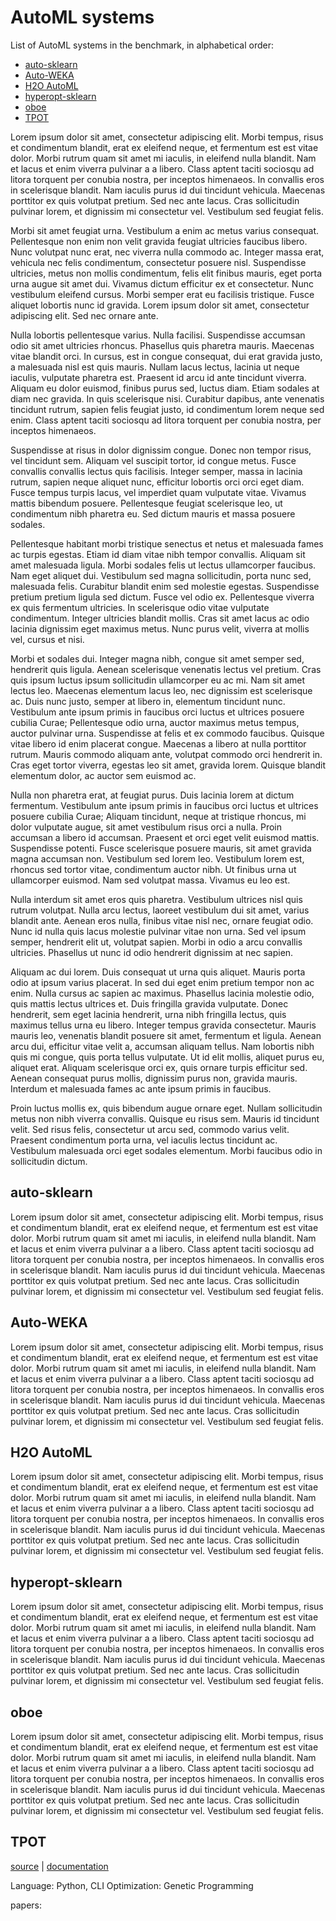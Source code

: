 # AutoML systems

List of AutoML systems in the benchmark, in alphabetical order:

 - [auto-sklearn](#auto-sklearn)
 - [Auto-WEKA](#auto-weka)
 - [H2O AutoML](#h2o-automl)
 - [hyperopt-sklearn](#hyperopt-sklearn)
 - [oboe](#oboe)
 - [TPOT](#tpot)
 
 

Lorem ipsum dolor sit amet, consectetur adipiscing elit. Morbi tempus, risus et condimentum blandit, erat ex eleifend neque, et fermentum est est vitae dolor. Morbi rutrum quam sit amet mi iaculis, in eleifend nulla blandit. Nam et lacus et enim viverra pulvinar a a libero. Class aptent taciti sociosqu ad litora torquent per conubia nostra, per inceptos himenaeos. In convallis eros in scelerisque blandit. Nam iaculis purus id dui tincidunt vehicula. Maecenas porttitor ex quis volutpat pretium. Sed nec ante lacus. Cras sollicitudin pulvinar lorem, et dignissim mi consectetur vel. Vestibulum sed feugiat felis.

Morbi sit amet feugiat urna. Vestibulum a enim ac metus varius consequat. Pellentesque non enim non velit gravida feugiat ultricies faucibus libero. Nunc volutpat nunc erat, nec viverra nulla commodo ac. Integer massa erat, vehicula nec felis condimentum, consectetur posuere nisl. Suspendisse ultricies, metus non mollis condimentum, felis elit finibus mauris, eget porta urna augue sit amet dui. Vivamus dictum efficitur ex et consectetur. Nunc vestibulum eleifend cursus. Morbi semper erat eu facilisis tristique. Fusce aliquet lobortis nunc id gravida. Lorem ipsum dolor sit amet, consectetur adipiscing elit. Sed nec ornare ante.

Nulla lobortis pellentesque varius. Nulla facilisi. Suspendisse accumsan odio sit amet ultricies rhoncus. Phasellus quis pharetra mauris. Maecenas vitae blandit orci. In cursus, est in congue consequat, dui erat gravida justo, a malesuada nisl est quis mauris. Nullam lacus lectus, lacinia ut neque iaculis, vulputate pharetra est. Praesent id arcu id ante tincidunt viverra. Aliquam eu dolor euismod, finibus purus sed, luctus diam. Etiam sodales at diam nec gravida. In quis scelerisque nisi. Curabitur dapibus, ante venenatis tincidunt rutrum, sapien felis feugiat justo, id condimentum lorem neque sed enim. Class aptent taciti sociosqu ad litora torquent per conubia nostra, per inceptos himenaeos.

Suspendisse at risus in dolor dignissim congue. Donec non tempor risus, vel tincidunt sem. Aliquam vel suscipit tortor, id congue metus. Fusce convallis convallis lectus quis facilisis. Integer semper, massa in lacinia rutrum, sapien neque aliquet nunc, efficitur lobortis orci orci eget diam. Fusce tempus turpis lacus, vel imperdiet quam vulputate vitae. Vivamus mattis bibendum posuere. Pellentesque feugiat scelerisque leo, ut condimentum nibh pharetra eu. Sed dictum mauris et massa posuere sodales.

Pellentesque habitant morbi tristique senectus et netus et malesuada fames ac turpis egestas. Etiam id diam vitae nibh tempor convallis. Aliquam sit amet malesuada ligula. Morbi sodales felis ut lectus ullamcorper faucibus. Nam eget aliquet dui. Vestibulum sed magna sollicitudin, porta nunc sed, malesuada felis. Curabitur blandit enim sed molestie egestas. Suspendisse pretium pretium ligula sed dictum. Fusce vel odio ex. Pellentesque viverra ex quis fermentum ultricies. In scelerisque odio vitae vulputate condimentum. Integer ultricies blandit mollis. Cras sit amet lacus ac odio lacinia dignissim eget maximus metus. Nunc purus velit, viverra at mollis vel, cursus et nisi.

Morbi et sodales dui. Integer magna nibh, congue sit amet semper sed, hendrerit quis ligula. Aenean scelerisque venenatis lectus vel pretium. Cras quis ipsum luctus ipsum sollicitudin ullamcorper eu ac mi. Nam sit amet lectus leo. Maecenas elementum lacus leo, nec dignissim est scelerisque ac. Duis nunc justo, semper at libero in, elementum tincidunt nunc. Vestibulum ante ipsum primis in faucibus orci luctus et ultrices posuere cubilia Curae; Pellentesque odio urna, auctor maximus metus tempus, auctor pulvinar urna. Suspendisse at felis et ex commodo faucibus. Quisque vitae libero id enim placerat congue. Maecenas a libero at nulla porttitor rutrum. Mauris commodo aliquam ante, volutpat commodo orci hendrerit in. Cras eget tortor viverra, egestas leo sit amet, gravida lorem. Quisque blandit elementum dolor, ac auctor sem euismod ac.

Nulla non pharetra erat, at feugiat purus. Duis lacinia lorem at dictum fermentum. Vestibulum ante ipsum primis in faucibus orci luctus et ultrices posuere cubilia Curae; Aliquam tincidunt, neque at tristique rhoncus, mi dolor vulputate augue, sit amet vestibulum risus orci a nulla. Proin accumsan a libero id accumsan. Praesent et orci eget velit euismod mattis. Suspendisse potenti. Fusce scelerisque posuere mauris, sit amet gravida magna accumsan non. Vestibulum sed lorem leo. Vestibulum lorem est, rhoncus sed tortor vitae, condimentum auctor nibh. Ut finibus urna ut ullamcorper euismod. Nam sed volutpat massa. Vivamus eu leo est.

Nulla interdum sit amet eros quis pharetra. Vestibulum ultrices nisl quis rutrum volutpat. Nulla arcu lectus, laoreet vestibulum dui sit amet, varius blandit ante. Aenean eros nulla, finibus vitae nisl nec, ornare feugiat odio. Nunc id nulla quis lacus molestie pulvinar vitae non urna. Sed vel ipsum semper, hendrerit elit ut, volutpat sapien. Morbi in odio a arcu convallis ultricies. Phasellus ut nunc id odio hendrerit dignissim at nec sapien.

Aliquam ac dui lorem. Duis consequat ut urna quis aliquet. Mauris porta odio at ipsum varius placerat. In sed dui eget enim pretium tempor non ac enim. Nulla cursus ac sapien ac maximus. Phasellus lacinia molestie odio, quis mattis lectus ultrices et. Duis fringilla gravida vulputate. Donec hendrerit, sem eget lacinia hendrerit, urna nibh fringilla lectus, quis maximus tellus urna eu libero. Integer tempus gravida consectetur. Mauris mauris leo, venenatis blandit posuere sit amet, fermentum et ligula. Aenean arcu dui, efficitur vitae velit a, accumsan aliquam tellus. Nam lobortis nibh quis mi congue, quis porta tellus vulputate. Ut id elit mollis, aliquet purus eu, aliquet erat. Aliquam scelerisque orci ex, quis ornare turpis efficitur sed. Aenean consequat purus mollis, dignissim purus non, gravida mauris. Interdum et malesuada fames ac ante ipsum primis in faucibus.

Proin luctus mollis ex, quis bibendum augue ornare eget. Nullam sollicitudin metus non nibh viverra convallis. Quisque eu risus sem. Mauris id tincidunt velit. Sed risus felis, consectetur ut arcu sed, commodo varius velit. Praesent condimentum porta urna, vel iaculis lectus tincidunt ac. Vestibulum malesuada orci eget sodales elementum. Morbi faucibus odio in sollicitudin dictum. 
 
 
 ## auto-sklearn
 
 Lorem ipsum dolor sit amet, consectetur adipiscing elit. Morbi tempus, risus et condimentum blandit, erat ex eleifend neque, et fermentum est est vitae dolor. Morbi rutrum quam sit amet mi iaculis, in eleifend nulla blandit. Nam et lacus et enim viverra pulvinar a a libero. Class aptent taciti sociosqu ad litora torquent per conubia nostra, per inceptos himenaeos. In convallis eros in scelerisque blandit. Nam iaculis purus id dui tincidunt vehicula. Maecenas porttitor ex quis volutpat pretium. Sed nec ante lacus. Cras sollicitudin pulvinar lorem, et dignissim mi consectetur vel. Vestibulum sed feugiat felis.

 ## Auto-WEKA
 
 Lorem ipsum dolor sit amet, consectetur adipiscing elit. Morbi tempus, risus et condimentum blandit, erat ex eleifend neque, et fermentum est est vitae dolor. Morbi rutrum quam sit amet mi iaculis, in eleifend nulla blandit. Nam et lacus et enim viverra pulvinar a a libero. Class aptent taciti sociosqu ad litora torquent per conubia nostra, per inceptos himenaeos. In convallis eros in scelerisque blandit. Nam iaculis purus id dui tincidunt vehicula. Maecenas porttitor ex quis volutpat pretium. Sed nec ante lacus. Cras sollicitudin pulvinar lorem, et dignissim mi consectetur vel. Vestibulum sed feugiat felis.

 ## H2O AutoML
 
 Lorem ipsum dolor sit amet, consectetur adipiscing elit. Morbi tempus, risus et condimentum blandit, erat ex eleifend neque, et fermentum est est vitae dolor. Morbi rutrum quam sit amet mi iaculis, in eleifend nulla blandit. Nam et lacus et enim viverra pulvinar a a libero. Class aptent taciti sociosqu ad litora torquent per conubia nostra, per inceptos himenaeos. In convallis eros in scelerisque blandit. Nam iaculis purus id dui tincidunt vehicula. Maecenas porttitor ex quis volutpat pretium. Sed nec ante lacus. Cras sollicitudin pulvinar lorem, et dignissim mi consectetur vel. Vestibulum sed feugiat felis.

 ## hyperopt-sklearn
 
 Lorem ipsum dolor sit amet, consectetur adipiscing elit. Morbi tempus, risus et condimentum blandit, erat ex eleifend neque, et fermentum est est vitae dolor. Morbi rutrum quam sit amet mi iaculis, in eleifend nulla blandit. Nam et lacus et enim viverra pulvinar a a libero. Class aptent taciti sociosqu ad litora torquent per conubia nostra, per inceptos himenaeos. In convallis eros in scelerisque blandit. Nam iaculis purus id dui tincidunt vehicula. Maecenas porttitor ex quis volutpat pretium. Sed nec ante lacus. Cras sollicitudin pulvinar lorem, et dignissim mi consectetur vel. Vestibulum sed feugiat felis.

 ## oboe
 
 Lorem ipsum dolor sit amet, consectetur adipiscing elit. Morbi tempus, risus et condimentum blandit, erat ex eleifend neque, et fermentum est est vitae dolor. Morbi rutrum quam sit amet mi iaculis, in eleifend nulla blandit. Nam et lacus et enim viverra pulvinar a a libero. Class aptent taciti sociosqu ad litora torquent per conubia nostra, per inceptos himenaeos. In convallis eros in scelerisque blandit. Nam iaculis purus id dui tincidunt vehicula. Maecenas porttitor ex quis volutpat pretium. Sed nec ante lacus. Cras sollicitudin pulvinar lorem, et dignissim mi consectetur vel. Vestibulum sed feugiat felis.

 ## TPOT
 
 [source](https://github.com/EpistasisLab/tpot/tree/master/tpot) | [documentation](https://epistasislab.github.io/tpot/)
 
 Language: Python, CLI
 Optimization: Genetic Programming
 
 
 
 
 papers:
